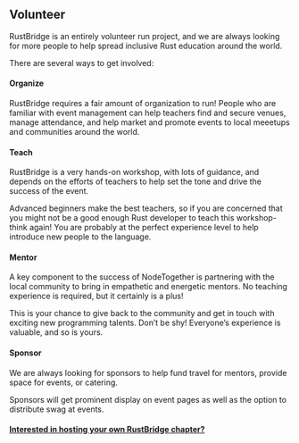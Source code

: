 ## Volunteer

RustBridge is an entirely volunteer run project, and we are always looking
for more people to help spread inclusive Rust education around the world.

There are several ways to get involved:

#### Organize

RustBridge requires a fair amount of organization to run! People who are 
familiar with event management can help teachers find and secure venues,
manage attendance, and help market and promote events to local meeetups
and communities around the world.

#### Teach

RustBridge is a very hands-on workshop, with lots of guidance, and depends
on the efforts of teachers to help set the tone and drive the success of
the event.

Advanced beginners make the best teachers, so if you are concerned that you
might not be a good enough Rust developer to teach this workshop- think again!
You are probably at the perfect experience level to help introduce new 
people to the language.

#### Mentor

A key component to the success of NodeTogether is partnering with the local
community to bring in empathetic and energetic mentors. No teaching experience
is required, but it certainly is a plus!

This is your chance to give back to the community and get in touch with exciting
new programming talents. Don’t be shy! Everyone’s experience is valuable, and so
is yours.

#### Sponsor

We are always looking for sponsors to help fund travel for mentors, provide
space for events, or catering.

Sponsors will get prominent display on event pages as well as the option to
distribute swag at events.

#### [Interested in hosting your own RustBridge chapter?][1]

[1]: https://github.com/rustbridge/in-a-box
